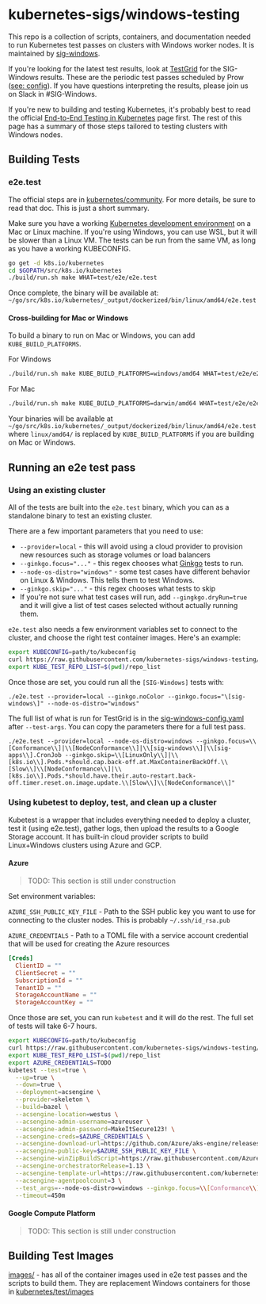 # kubernetes-sigs/windows-testing

This repo is a collection of scripts, containers, and documentation needed to run Kubernetes test passes on clusters with Windows worker nodes. It is maintained by [sig-windows](https://github.com/kubernetes/community/tree/master/sig-windows).


If you're looking for the latest test results, look at [TestGrid](https://testgrid.k8s.io/sig-windows) for the SIG-Windows results. These are the periodic test passes scheduled by Prow ([see: config](https://github.com/kubernetes/test-infra/blob/master/config/jobs/kubernetes-sigs/sig-windows/sig-windows-config.yaml)). If you have questions interpreting the results, please join us on Slack in #SIG-Windows.


If you're new to building and testing Kubernetes, it's probably best to read the official [End-to-End Testing in Kubernetes](https://github.com/kubernetes/community/blob/master/contributors/devel/sig-testing/e2e-tests.md) page first. The rest of this page has a summary of those steps tailored to testing clusters with Windows nodes.


## Building Tests

### e2e.test

The official steps are in [kubernetes/community](https://github.com/kubernetes/community/blob/master/contributors/devel/sig-testing/e2e-tests.md#building-kubernetes-and-running-the-tests). For more details, be sure to read that doc. This is just a short summary.

Make sure you have a working [Kubernetes development environment](https://github.com/kubernetes/community/blob/master/contributors/devel/development.md) on a Mac or Linux machine. If you're using Windows, you can use WSL, but it will be slower than a Linux VM. The tests can be run from the same VM, as long as you have a working KUBECONFIG.

```bash
go get -d k8s.io/kubernetes
cd $GOPATH/src/k8s.io/kubernetes
./build/run.sh make WHAT=test/e2e/e2e.test
```
Once complete, the binary will be available at: `~/go/src/k8s.io/kubernetes/_output/dockerized/bin/linux/amd64/e2e.test`

#### Cross-building for Mac or Windows

To build a binary to run on Mac or Windows, you can add `KUBE_BUILD_PLATFORMS`.

For Windows
```bash
./build/run.sh make KUBE_BUILD_PLATFORMS=windows/amd64 WHAT=test/e2e/e2e.test
```

For Mac
```bash
./build/run.sh make KUBE_BUILD_PLATFORMS=darwin/amd64 WHAT=test/e2e/e2e.test
```

Your binaries will be available at `~/go/src/k8s.io/kubernetes/_output/dockerized/bin/linux/amd64/e2e.test` where `linux/amd64/` is replaced by `KUBE_BUILD_PLATFORMS` if you are building on Mac or Windows.


## Running an e2e test pass


### Using an existing cluster

All of the tests are built into the `e2e.test` binary, which you can as a standalone binary to test an existing cluster.

There are a few important parameters that you need to use:

- `--provider=local` - this will avoid using a cloud provider to provision new resources such as storage volumes or load balancers
- `--ginkgo.focus="..."` - this regex chooses what [Ginkgo](http://onsi.github.io/ginkgo/) tests to run.
- `--node-os-distro="windows"` - some test cases have different behavior on Linux & Windows. This tells them to test Windows.
- `--ginkgo.skip="..."` - this regex chooses what tests to skip
- If you're not sure what test cases will run, add `--gingkgo.dryRun=true` and it will give a list of test cases selected without actually running them.

`e2e.test` also needs a few environment variables set to connect to the cluster, and choose the right test container images. Here's an example:

```bash
export KUBECONFIG=path/to/kubeconfig
curl https://raw.githubusercontent.com/kubernetes-sigs/windows-testing/master/images/image-repo-list-ws2019 -o repo_list
export KUBE_TEST_REPO_LIST=$(pwd)/repo_list
```

Once those are set, you could run all the `[SIG-Windows]` tests with:

```
./e2e.test --provider=local --ginkgo.noColor --ginkgo.focus="\[sig-windows\]" --node-os-distro="windows"
```

The full list of what is run for TestGrid is in the [sig-windows-config.yaml](https://github.com/kubernetes/test-infra/blob/master/config/jobs/kubernetes-sigs/sig-windows/sig-windows-config.yaml) after `--test-args`. You can copy the parameters there for a full test pass.

```
./e2e.test --provider=local --node-os-distro=windows --ginkgo.focus=\\[Conformance\\]|\\[NodeConformance\\]|\\[sig-windows\\]|\\[sig-apps\\].CronJob --ginkgo.skip=\\[LinuxOnly\\]|\\[k8s.io\\].Pods.*should.cap.back-off.at.MaxContainerBackOff.\\[Slow\\]\\[NodeConformance\\]|\\[k8s.io\\].Pods.*should.have.their.auto-restart.back-off.timer.reset.on.image.update.\\[Slow\\]\\[NodeConformance\\]"
```

### Using kubetest to deploy, test, and clean up a cluster

Kubetest is a wrapper that includes everything needed to deploy a cluster, test it (using e2e.test), gather logs, then upload the results to a Google Storage account. It has built-in cloud provider scripts to build Linux+Windows clusters using Azure and GCP.


#### Azure

> TODO: This section is still under construction

Set environment variables:

`AZURE_SSH_PUBLIC_KEY_FILE` - Path to the SSH public key you want to use for connecting to the cluster nodes. This is probably `~/.ssh/id_rsa.pub`

`AZURE_CREDENTIALS` - Path to a TOML file with a service account credential that will be used for creating the Azure resources

```toml
[Creds]
  ClientID = ""
  ClientSecret = ""
  SubscriptionId = ""
  TenantID = ""
  StorageAccountName = ""
  StorageAccountKey = ""
```

Once those are set, you can run `kubetest` and it will do the rest. The full set of tests will take 6-7 hours.

```bash
export KUBECONFIG=path/to/kubeconfig
curl https://raw.githubusercontent.com/kubernetes-sigs/windows-testing/master/images/image-repo-list-ws2019 -o repo_list
export KUBE_TEST_REPO_LIST=$(pwd)/repo_list
export AZURE_CREDENTIALS=TODO
kubetest --test=true \
  --up=true \
  --down=true \
  --deployment=acsengine \
  --provider=skeleton \
  --build=bazel \
  --acsengine-location=westus \
  --acsengine-admin-username=azureuser \
  --acsengine-admin-password=MakeItSecure123! \
  --acsengine-creds=$AZURE_CREDENTIALS \
  --acsengine-download-url=https://github.com/Azure/aks-engine/releases/download/v0.30.0/aks-engine-v0.30.0-linux-amd64.tar.gz \
  --acsengine-public-key=$AZURE_SSH_PUBLIC_KEY_FILE \
  --acsengine-winZipBuildScript=https://raw.githubusercontent.com/Azure/acs-engine/master/scripts/build-windows-k8s.sh \
  --acsengine-orchestratorRelease=1.13 \
  --acsengine-template-url=https://raw.githubusercontent.com/kubernetes-sigs/windows-testing/master/job-templates/kubernetes_release.json \
  --acsengine-agentpoolcount=3 \
  --test_args=--node-os-distro=windows --ginkgo.focus=\\[Conformance\\]|\\[NodeConformance\\]|\\[sig-windows\\]|\\[sig-apps\\].CronJob --ginkgo.skip=\\[LinuxOnly\\]|\\[k8s.io\\].Pods.*should.cap.back-off.at.MaxContainerBackOff.\\[Slow\\]\\[NodeConformance\\]|\\[k8s.io\\].Pods.*should.have.their.auto-restart.back-off.timer.reset.on.image.update.\\[Slow\\]\\[NodeConformance\\] \
  --timeout=450m
```


#### Google Compute Platform

> TODO: This section is still under construction

## Building Test Images

[images/](images/README.md) - has all of the container images used in e2e test passes and the scripts to build them. They are replacement Windows containers for those in [kubernetes/test/images](https://github.com/kubernetes/kubernetes/tree/master/test/images)